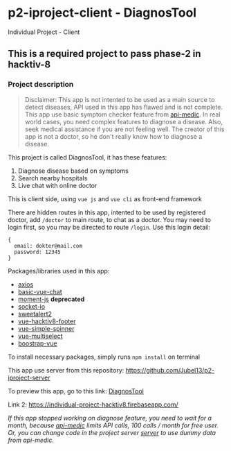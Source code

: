 # p2-iproject-client - DiagnosTool
Individual Project - Client

## This is a required project to pass phase-2 in hacktiv-8

### Project description

> Disclaimer: This app is not intented to be used as a main source to detect diseases, API used in this app has flawed and is not complete. This app use basic symptom checker feature from [api-medic](https://apimedic.com/). In real world cases, you need complex features to diagnose a disease. Also, seek medical assistance if you are not feeling well. The creator of this app is not a doctor, so he don't really know how to diagnose a disease.

This project is called DiagnosTool, it has these features:
1. Diagnose disease based on symptoms
2. Search nearby hospitals
3. Live chat with online doctor

This is client side, using `vue js` and `vue cli` as front-end framework

There are hidden routes in this app, intented to be used by registered doctor, add `/doctor` to main route, to chat as a doctor. You may need to login first, so you may be directed to route `/login`. Use this login detail: 
```
{
  email: dokter@mail.com
  password: 12345
}
```

Packages/libraries used in this app:
- [axios](https://github.com/axios/axios)
- [basic-vue-chat](https://github.com/jmaczan/basic-vue-chat)
- [moment-js](https://momentjs.com/) **deprecated**
- [socket-io](https://www.npmjs.com/package/vue-socket.io-extended)
- [sweetalert2](https://sweetalert2.github.io/)
- [vue-hacktiv8-footer](https://www.npmjs.com/package/vue-hacktiv8-footer)
- [vue-simple-spinner](https://github.com/dzwillia/vue-simple-spinner/)
- [vue-multiselect](https://vue-multiselect.js.org/)
- [boostrap-vue](https://bootstrap-vue.org/docs)

To install necessary packages, simply runs `npm install` on terminal

This app use server from this repository: https://github.com/Jubel13/p2-iproject-server

To preview this app, go to this link:
[DiagnosTool](https://individual-project-hacktiv8.web.app/)

Link 2: https://individual-project-hacktiv8.firebaseapp.com/

*If this app stopped working on diagnose feature, you need to wait for a month, because [api-medic](https://apimedic.com/) limits API calls, 100 calls / month for free user. Or, you can change code in the project server [server](https://github.com/Jubel13/p2-iproject-server) to use dummy data from api-medic.*

